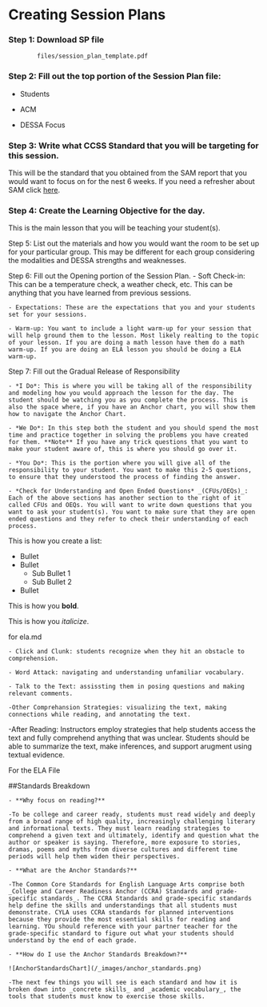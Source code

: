 # Creating Session Plans 

### Step 1: Download SP file

```pdf
		files/session_plan_template.pdf
```

### Step 2: Fill out the top portion of the Session Plan file:
- Students

- ACM

- DESSA Focus 

### Step 3: Write what CCSS Standard that you will be targeting for this session. 

This will be the standard that you obtained from the SAM report that you would want to focus on for the nest 6 weeks. If you need a refresher about SAM click [here](sam.md).

### Step 4: Create the Learning Objective for the day. 

This is the main lesson that you will be teaching your student(s). 

Step 5: List out the materials and how you would want the room to be set up for your particular group. This may be different for each group considering the modalities and DESSA strengths and weaknesses.

Step 6: Fill out the Opening portion of the Session Plan. 
	- Soft Check-in: This can be a temperature check, a weather check, etc. This can be anything that you have learned from previous sessions.
	
	- Expectations: These are the expectations that you and your students set for your sessions. 

	- Warm-up: You want to include a light warm-up for your session that will help ground them to the lesson. Most likely realting to the topic of your lesson. If you are doing a math lesson have them do a math warm-up. If you are doing an ELA lesson you should be doing a ELA warm-up.

Step 7: Fill out the Gradual Release of Responsibility
	
	- *I Do*: This is where you will be taking all of the responsibility and modeling how you would approach the lesson for the day. The student should be watching you as you complete the process. This is also the space where, if you have an Anchor chart, you will show them how to navigate the Anchor Chart.

	- *We Do*: In this step both the student and you should spend the most time and practice together in solving the problems you have created for them. **Note** If you have any trick questions that you want to make your student aware of, this is where you should go over it. 

	- *You Do*: This is the portion where you will give all of the responsibility to your student. You want to make this 2-5 questions, to ensure that they understood the process of finding the answer.

	- *Check for Understanding and Open Ended Questions* _(CFUs/OEQs)_: Each of the above sections has another section to the right of it called CFUs and OEQs. You will want to write down questions that you want to ask your student(s). You want to make sure that they are open ended questions and they refer to check their understanding of each process. 



This is how you create a list:
- Bullet
- Bullet
	- Sub Bullet 1
	- Sub Bullet 2
- Bullet


This is how you **bold**.

This is how you _italicize_.

for ela.md

	- Click and Clunk: students recognize when they hit an obstacle to comprehension.

	- Word Attack: navigating and understanding unfamiliar vocabulary.

	- Talk to the Text: assissting them in posing questions and making relevant comments.

	-Other Comprehansion Strategies: visualizing the text, making connections while reading, and annotating the text.

-After Reading: Instructors employ strategies that help students access the text and fully comprehend anything that was unclear. Students should be able to summarize the text, make inferences, and support arugment using textual evidence.

For the ELA File

##Standards Breakdown

	- **Why focus on reading?** 
	
	-To be college and career ready, students must read widely and deeply from a broad range of high quality, increasingly challenging literary and informational texts. They must learn reading strategies to comprehend a given text and ultimately, identify and question what the author or speaker is saying. Therefore, more exposure to stories, dramas, poems and myths from diverse cultures and different time periods will help them widen their perspectives.

	- **What are the Anchor Standards?**

	-The Common Core Standards for English Language Arts comprise both _College and Career Readiness Anchor (CCRA) Standards and grade-specific standards_. The CCRA Standards and grade-specific standards help define the skills and understandings that all students must demonstrate. CYLA uses CCRA standards for planned interventions because they provide the most essential skills for reading and learning. YOu should reference with your partner teacher for the grade-specific standard to figure out what your students should understand by the end of each grade.

	- **How do I use the Anchor Standards Breakdown?**

	![AnchorStandardsChart](/_images/anchor_standards.png)

	-The next few things you will see is each standard and how it is broken down into _concrete skills_ and _academic vocabulary_, the tools that students must know to exercise those skills. 